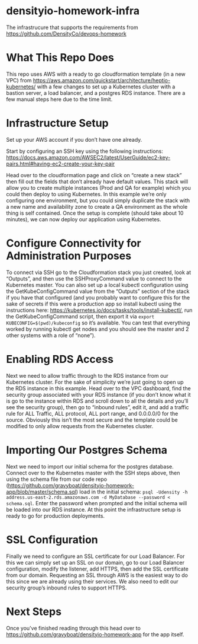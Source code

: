 # densityio-homework-infra
The infrastrucure that supports the requirements from
https://github.com/DensityCo/devops-homework

# What This Repo Does

This repo uses AWS with a ready to go cloudformation template (in a new VPC)
from https://aws.amazon.com/quickstart/architecture/heptio-kubernetes/ with
a few changes to set up a Kubernetes cluster with a bastion server, a load
balancer, and a postgres RDS instance. There are a few manual steps here due
to the time limit. 

# Infrastructure Setup
Set up your AWS account if you don’t have one already.

Start by configuring an SSH key using the following instructions:
https://docs.aws.amazon.com/AWSEC2/latest/UserGuide/ec2-key-pairs.html#having-ec2-create-your-key-pair

Head over to the cloudformation page and click on “create a new stack” then
fill out the fields that don’t already have default values. This stack will
allow you to create multiple instances (Prod and QA for example) which you
could then deploy to using Kubernetes. In this example we’re only configuring
one environment, but you could simply duplicate the stack with a new name and
availability zone to create a QA environment as the whole thing is self contained.
Once the setup is complete (should take about 10 minutes), we can now deploy
our application using Kubernetes.

# Configure Connectivity for Administration Purposes

To connect via SSH go to the Cloudformation stack you just created, look at
“Outputs”, and then use the SSHProxyCommand value to connect to the
Kubernetes master. You can also set up a local kubectl configuration using
the GetKubeConfigCommand value from the “Outputs” section of the stack if
you have that configured (and you probably want to configure this for the
sake of secrets if this were a production app so install kubectl using the
instructions here: https://kubernetes.io/docs/tasks/tools/install-kubectl/,
run the GetKubeConfigCommand script, then export it via
`export KUBECONFIG=$(pwd)/kubeconfig` so it’s available. You can test that
everything worked by running kubectl get nodes and you should see the master
and 2 other systems with a role of “none”).

# Enabling RDS Access

Next we need to allow traffic through to the RDS instance from our Kubernetes
cluster. For the sake of simplicity we’re just going to open up the RDS
instance in this example. Head over to the VPC dashboard, find the security
group associated with your RDS instance (if you don’t know what it is go to
the instance within RDS and scroll down to all the details and you’ll see the
security group), then go to “inbound rules”, edit it, and add a traffic rule
for ALL Traffic, ALL protocol, ALL port range, and 0.0.0.0/0 for the source.
Obviously this isn’t the most secure and the template could be modified to
only allow requests from the Kubernetes cluster.

# Importing Our Postgres Schema

Next we need to import our initial schema for the postgres database. Connect
over to the Kubernetes master with the SSH steps above, then using the schema
file from our code repo
(https://github.com/gravyboat/densityio-homework-app/blob/master/schema.sql)
load in the initial schema:
`psql -Udensity -h address.us-east-2.rds.amazonaws.com -d MyDatabase --password < schema.sql`.
Enter the password when prompted and the initial schema will be loaded into our
RDS instance. At this point the infrastructure setup is ready to go for
production deployments.

# SSL Configuration

Finally we need to configure an SSL certificate for our Load Balancer. For
this we can simply set up an SSL on our domain, go to our Load Balancer
configuration, modify the listener, add HTTPS, then add the SSL certificate
from our domain. Requesting an SSL through AWS is the easiest way to do this
since we are already using their services. We also need to edit our security
group’s inbound rules to support HTTPS.

# Next Steps

Once you've finished reading through this head over to
https://github.com/gravyboat/densityio-homework-app
for the app itself.